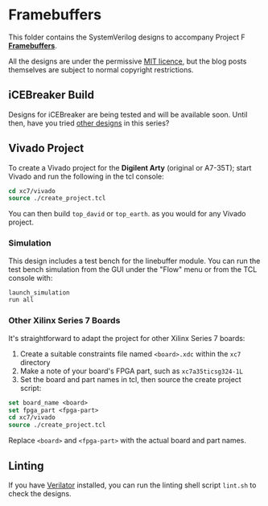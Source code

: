 # Framebuffers

This folder contains the SystemVerilog designs to accompany Project F **[Framebuffers](https://projectf.io/posts/framebuffers/)**.

All the designs are under the permissive [MIT licence](../LICENSE), but the blog posts themselves are subject to normal copyright restrictions.

## iCEBreaker Build

Designs for iCEBreaker are being tested and will be available soon. Until then, have you tried [other designs](../README.md) in this series?

## Vivado Project

To create a Vivado project for the **Digilent Arty** (original or A7-35T); start Vivado and run the following in the tcl console:

```tcl
cd xc7/vivado
source ./create_project.tcl
```

You can then build `top_david` or `top_earth`. as you would for any Vivado project.

### Simulation

This design includes a test bench for the linebuffer module. You can run the test bench simulation from the GUI under the "Flow" menu or from the TCL console with:

```tcl
launch_simulation
run all
```

### Other Xilinx Series 7 Boards

It's straightforward to adapt the project for other Xilinx Series 7 boards:

1. Create a suitable constraints file named `<board>.xdc` within the `xc7` directory
2. Make a note of your board's FPGA part, such as `xc7a35ticsg324-1L`
3. Set the board and part names in tcl, then source the create project script:

```tcl
set board_name <board>
set fpga_part <fpga-part>
cd xc7/vivado
source ./create_project.tcl
```

Replace `<board>` and `<fpga-part>` with the actual board and part names.

## Linting

If you have [Verilator](https://www.veripool.org/wiki/verilator) installed, you can run the linting shell script `lint.sh` to check the designs.
